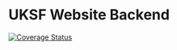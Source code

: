 # UKSF Website Backend

[![Coverage Status](https://coveralls.io/repos/github/uksf/api/badge.svg?branch=main)](https://coveralls.io/github/uksf/api?branch=main)
